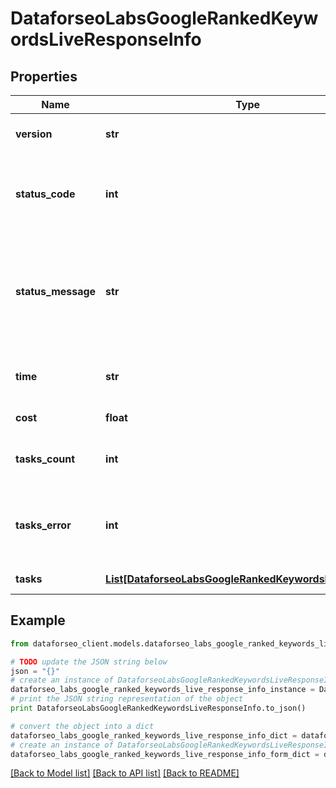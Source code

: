 # DataforseoLabsGoogleRankedKeywordsLiveResponseInfo


## Properties

Name | Type | Description | Notes
------------ | ------------- | ------------- | -------------
**version** | **str** | the current version of the API | [optional] 
**status_code** | **int** | general status code you can find the full list of the response codes here | [optional] 
**status_message** | **str** | general informational message you can find the full list of general informational messages here | [optional] 
**time** | **str** | total execution time, seconds | [optional] 
**cost** | **float** | total tasks cost, USD | [optional] 
**tasks_count** | **int** | the number of tasks in the tasks array | [optional] 
**tasks_error** | **int** | the number of tasks in the tasks array returned with an error | [optional] 
**tasks** | [**List[DataforseoLabsGoogleRankedKeywordsLiveTaskInfo]**](DataforseoLabsGoogleRankedKeywordsLiveTaskInfo.md) | array of tasks | [optional] 

## Example

```python
from dataforseo_client.models.dataforseo_labs_google_ranked_keywords_live_response_info import DataforseoLabsGoogleRankedKeywordsLiveResponseInfo

# TODO update the JSON string below
json = "{}"
# create an instance of DataforseoLabsGoogleRankedKeywordsLiveResponseInfo from a JSON string
dataforseo_labs_google_ranked_keywords_live_response_info_instance = DataforseoLabsGoogleRankedKeywordsLiveResponseInfo.from_json(json)
# print the JSON string representation of the object
print DataforseoLabsGoogleRankedKeywordsLiveResponseInfo.to_json()

# convert the object into a dict
dataforseo_labs_google_ranked_keywords_live_response_info_dict = dataforseo_labs_google_ranked_keywords_live_response_info_instance.to_dict()
# create an instance of DataforseoLabsGoogleRankedKeywordsLiveResponseInfo from a dict
dataforseo_labs_google_ranked_keywords_live_response_info_form_dict = dataforseo_labs_google_ranked_keywords_live_response_info.from_dict(dataforseo_labs_google_ranked_keywords_live_response_info_dict)
```
[[Back to Model list]](../README.md#documentation-for-models) [[Back to API list]](../README.md#documentation-for-api-endpoints) [[Back to README]](../README.md)


